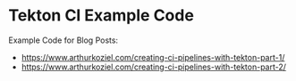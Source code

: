 # Tekton CI Example Code

Example Code for Blog Posts:

- https://www.arthurkoziel.com/creating-ci-pipelines-with-tekton-part-1/
- https://www.arthurkoziel.com/creating-ci-pipelines-with-tekton-part-2/
